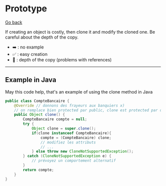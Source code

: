 # Prototype

[Go back](..)

If creating an object is costly, then clone it
and modify the cloned one.
Be careful about the depth of the copy.

* ➡️ : no example
* ✅ : easy creation
* 🚫 : depth of the copy (problems with references)

<hr class="sl">

## Example in Java

May this code help, that's an example of using the 
clone method in Java

```java
public class CompteBancaire {
    @Override // donnons des frayeurs aux banquiers x)
    // on remplace bien protected par public, clone est protected par défaut
    public Object clone() {
        CompteBancaire compte = null;
        try {
            Object clone = super.clone();
            if(clone instanceof CompteBancaire){
                compte = (CompteBancaire) clone;
                // modifiez les attributs
                // ...
            } else throw new CloneNotSupportedException();
        } catch (CloneNotSupportedException e) {
            // prévoyez un comportement alternatif
        }
        return compte;
    }
}
```